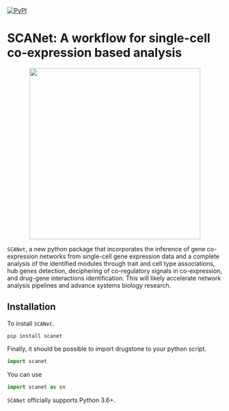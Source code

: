 [![PyPI](https://img.shields.io/pypi/v/scanpy?logo=PyPI)](https://test.pypi.org/project/scanet/)




# SCANet: A workflow for single-cell co-expression based analysis 

<p align="center">
  <img src="https://github.com/oubounyt/SCAn/blob/main/logo_.png" width="400"/>
</p>

`SCANet`, a new python package that incorporates the inference of gene co-expression networks from single-cell gene expression data and a complete analysis of the identified modules through trait and cell type associations, hub genes detection, deciphering of co-regulatory signals in co-expression, and drug-gene interactions identification. This will likely accelerate network analysis pipelines and advance systems biology research.


## Installation

To install `SCANet`.
```console
pip install scanet
```
Finally, it should be possible to import drugstone to your python script.
````python
import scanet
````
You can use 
```python
import scanet as sn
```

`SCANet` officially supports Python 3.6+.
